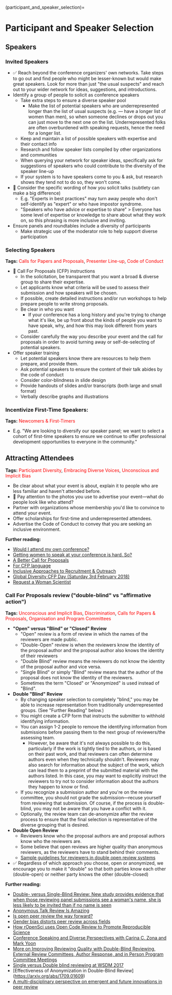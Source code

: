 ```{tags} Participant-Diversity, Presenter-Line-up, Embracing-Diverse-Voices-and-Experiences, Unconscious-and-Implicit-Bias, Tokenism
```

(participant_and_speaker_selection)=
# Participant and Speaker Selection

## Speakers

### Invited Speakers

- ✅ Reach beyond the conference organizers&#39; own networks. Take steps to go out and find people who might be lesser-known but would make great speakers. Look for more than just &quot;the usual suspects&quot; and reach out to your wider network for ideas, suggestions, and introductions.
- Identify a group of people to solicit as conference speakers
  - Take extra steps to ensure a diverse speaker pool
    - Make the list of potential speakers who are underrepresented longer than the list of usual suspects (e.g. — have a longer list of women than men), so when someone declines or drops out you can just move to the next one on the list. Underrepresented folks are often overburdened with speaking requests, hence the need for a longer list.
  - Keep and maintain a list of possible speakers with expertise and their contact info
  - Research and follow speaker lists compiled by other organizations and communities
  - When querying your network for speaker ideas, specifically ask for suggestions of speakers who could contribute to the diversity of the speaker line-up
  - If your system is to have speakers come to you &amp; ask, but research shows they tend not to do so, they won&#39;t come.
- 🍎 Consider the specific wording of how you solicit talks (subtlety can make a big difference) 
  - E.g. &quot;Experts in best practices&quot; may turn away people who don&#39;t self-identify as &quot;expert&quot; or who have impostor syndrome.
  - &quot;Speakers who have advice or expertise to share&quot; &gt; Everyone has some level of expertise or knowledge to share about what they work on, so this phrasing is more inclusive and inviting.
- Ensure panels and roundtables include a diversity of participants
  - Make strategic use of the moderator role to help support diverse participation

### Selecting Speakers
**Tags:** <span style="color:red"> Calls for Papers and Proposals</span>, <span style="color:red"> Presenter Line-up</span>, <span style="color:red"> Code of Conduct</span>

- 🍎 Call For Proposals (CFP) instructions
  - In the solicitation, be transparent that you want a broad &amp; diverse group to share their expertise.
  - Let applicants know what criteria will be used to assess their submission and how speakers will be chosen.
  - If possible, create detailed instructions and/or run workshops to help prepare people to write strong proposals.
  - Be clear in who you want
    - If your conference has a long history and you&#39;re trying to change what it&#39;s like, be up front about the kinds of people you want to have speak, why, and how this may look different from years past.
  - Consider carefully the way you describe your event and the call for proposals in order to avoid turning away or self-de-selecting of potential speakers.
- Offer speaker training
  - Let potential speakers know there are resources to help them prepare, and provide them.
  - Ask potential speakers to ensure the content of their talk abides by the code of conduct
  - Consider color-blindness in slide design
  - Provide handouts of slides and/or transcripts (both large and small format)
  - Verbally describe graphs and illustrations

### Incentivize First-Time Speakers:

**Tags:** <span style="color:red"> Newcomers & First-Timers</span>

- E.g. &quot;We are looking to diversify our speaker panel; we want to select a cohort of first-time speakers to ensure we continue to offer professional development opportunities to everyone in the community.&quot;

## Attracting Attendees

**Tags:** <span style="color:red"> Participant Diversity</span>, <span style="color:red"> Embracing Diverse Voices</span>, <span style="color:red"> Unconscious and Implicit Bias</span>

- Be clear about what your event is about, explain it to people who are less familiar and haven&#39;t attended before.
- 🍎 Pay attention to the photos you use to advertise your event—what do people look like who attend?
- Partner with organizations whose membership you'd like to convince to attend your event.
- Offer scholarships for first-time and underrepresented attendees.
- Advertise the Code of Conduct to convey that you are seeking an inclusive environment.

**Further reading:**

- [Would I attend my own conference?](http://radar.oreilly.com/2011/03/would-i-attend-my-own-conferen.html)
- [Getting women to speak at your conference is hard. So?](http://www.dogsandshoes.com/2012/06/getting-women-and-other-under-represented-people-to-speak-at-your-conference-is-hard-so.html)
- [A Better Call for Proposals](https://web.archive.org/web/20211123193159/http://2016.cssconf.com.au/2016/07/01/cfp.html)
- [For CFP language](https://textio.com/)
- [Inclusive Approaches to Recruitment & Outreach](https://www.numfocus.org/blog/inclusive-approaches-to-recruitment-outreach-notes-from-the-disc-unconference/)
- [Global Diversity CFP Day (Saturday 3rd February 2018)](https://www.globaldiversitycfpday.com/)
- [Request a Woman Scientist](https://500womenscientists.org/request-a-scientist/)

### Call For Proposals review (&quot;double-blind&quot; vs &quot;affirmative action&quot;)

**Tags:** <span style="color:red"> Unconscious and Implicit Bias</span>, <span style="color:red"> Discrimination</span>, <span style="color:red"> Calls for Papers & Proposals</span>, <span style="color:red"> Organisation and Program Committees</span>
  - **&quot;Open&quot; versus &quot;Blind&quot; or &quot;Closed&quot; Review**
    - &quot;Open&quot; review is a form of review in which the names of the reviewers are made public.
    - &quot;Double-Open&quot; review is when the reviewers know the identity of the proposal author and the proposal author also knows the identity of their reviewers
    - &quot;Double Blind&quot; review means the reviewers do not know the identity of the proposal author and vice versa. 
    - &quot;Single Blind&quot; or simply &quot;Blind&quot; review means that the author of the proposal does not know the identity of the reviewers.
    - Sometimes the term &quot;Closed&quot; or &quot;Anonymized&quot; is used instead of &quot;Blind&quot;.
   - **Double &quot;Blind&quot; Review**
     - By changing speaker selection to completely &quot;blind,&quot; you may be able to increase representation from traditionally underrepresented groups. (See &quot;Further Reading&quot; below.)
      - You might create a CFP form that instructs the submitter to withhold identifying information.
      - You can assign 1-2 people to remove the identifying information from submissions before passing them to the next group of reviewers/the assessing team.
        - However, be aware that it's not always possible to do this, particularly if the work is tightly tied to the authors, or is based on their past work, and that reviewers can often determine authors even when they technically shouldn't. Reviewers may also search for information about the subject of the work, which can lead them to a preprint of the submitted material with the authors listed. In this case, you may want to explicitly instruct the reviewers to try not to consider information about the authors they happen to know or find.
      - If you recognize a submission author and you&#39;re on the review committee, you should not grade the submission—recuse yourself from reviewing that submission. Of course, if the process is double-blind, you may not be aware that you have a conflict with it.
      - Optionally, the review team can de-anonymize after the review process to ensure that the final selection is representative of the diverse grouping that is desired.
  - **Double Open Review**
    - Reviewers know who the proposal authors are and proposal authors know who the reviewers are.
    - Some believe that open reviews are higher quality than anonymous reviewers, as the reviewers have to stand behind their comments.
    - [Sample guidelines for reviewers in double open review systems](https://www.scipy2022.scipy.org/chair-reviewer-guidelines)
 - ✅ Regardless of which approach you choose, open or anonymized, we encourage you to make it &quot;double&quot; so that both parties know each other (double-open) or neither party knows the other (double-closed) 
 
**Further reading:**

- [Double- versus Single-Blind Review: New study provides evidence that when those reviewing panel submissions see a woman's name, she is less likely to be invited than if no name is seen](https://www.insidehighered.com/news/2016/09/07/new-study-suggests-continued-bias-academic-conference-panel-selections)
- [Anonymous Talk Review Is Amazing](https://jvns.ca/blog/2014/05/28/anonymous-talk-submission-equals-amazing/)
- [Is open peer review the way forward?](https://www.elsevier.com/reviewers-update/story/innovation-in-publishing/is-open-peer-review-the-way-forward)
- [Gender bias distorts peer review across fields](http://www.nature.com/news/gender-bias-distorts-peer-review-across-fields-1.21685)
- [How rOpenSci uses Open Code Review to Promote Reproducible Science](https://www.numfocus.org/blog/how-ropensci-uses-code-review-to-promote-reproducible-science/)
- [Conference Speaking and Diverse Perspectives with Carina C. Zona and Mark Yoon](https://www.techdoneright.io/9)
- [More on Improving Reviewing Quality with Double-Blind Reviewing, External Review Committees, Author Response, and in Person Program Committee Meetings](http://www.cs.utexas.edu/users/mckinley/notes/blind.html)
- [Single versus Double blind reviewing at WSDM 2017](https://arxiv.org/abs/1702.00502)
- [Effectiveness of Anonymization in Double-Blind Review] (https://arxiv.org/abs/1709.01609)
- [A multi-disciplinary perspective on emergent and future innovations in peer review](https://doi.org/10.12688/f1000research.12037.3)



